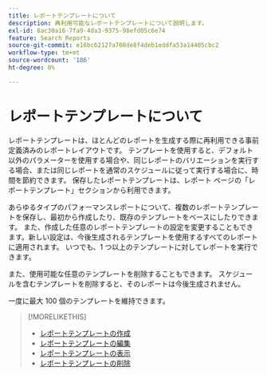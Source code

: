 ```yaml
---
title: レポートテンプレートについて
description: 再利用可能なレポートテンプレートについて説明します。
exl-id: 8ac30a16-7fa9-4da3-9375-98efd05c6e74
feature: Search Reports
source-git-commit: e16bc62127a708de8f4deb1eddfa53a14405cbc2
workflow-type: tm+mt
source-wordcount: '186'
ht-degree: 0%

---
```


# レポートテンプレートについて

レポートテンプレートは、ほとんどのレポートを生成する際に再利用できる事前定義済みのレポートレイアウトです。 テンプレートを使用すると、デフォルト以外のパラメーターを使用する場合や、同じレポートのバリエーションを実行する場合、または同じレポートを通常のスケジュールに従って実行する場合に、時間を節約できます。 保存したレポートテンプレートは、レポート ページの「レポートテンプレート」セクションから利用できます。

あらゆるタイプのパフォーマンスレポートについて、複数のレポートテンプレートを保存し、最初から作成したり、既存のテンプレートをベースにしたりできます。 また、作成した任意のレポートテンプレートの設定を変更することもできます。新しい設定は、今後生成されるテンプレートを使用するすべてのレポートに適用されます。 いつでも、1 つ以上のテンプレートに対してレポートを実行できます。

また、使用可能な任意のテンプレートを削除することもできます。 スケジュールを含むテンプレートを削除すると、そのレポートは今後生成されません。

一度に最大 100 個のテンプレートを維持できます。

>[!MORELIKETHIS]
>
>* [ レポートテンプレートの作成 ](template-create.md)
>* [ レポートテンプレートの編集 ](template-edit.md)
>* [ レポートテンプレートの表示 ](template-view.md)
>* [ レポートテンプレートの削除 ](template-delete.md)
